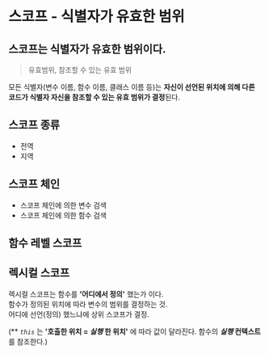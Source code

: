 # 스코프 - 식별자가 유효한 범위
## 스코프는 식별자가 유효한 범위이다.

> 유효범위, 참조할 수 있는 유효 범위

모든 식별자(변수 이름, 함수 이름, 클래스 이름 등)는 **자신이 선언된 위치에 의해 다른 코드가 식별자 자신을 참조할 수 있는 유효 범위가 결정**된다.

## 스코프 종류
* 전역
* 지역
## 스코프 체인
* 스코프 체인에 의한 변수 검색
* 스코프 체인에 의한 함수 검색

## 함수 레벨 스코프
## 렉시컬 스코프
렉시컬 스코프는 함수를 **'어디에서 정의'** 했는가 이다.  
함수가 정의된 위치에 따라 변수의 범위를 결정하는 것.  
어디에 선언(정의) 했느냐에 상위 스코프가 결정.  

(** _`this`_ 는 **'호출한 위치 = _실행_ 한 위치'** 에 따라 값이 달라진다. 함수의 **_실행_ 컨텍스트**를 참조한다.)
